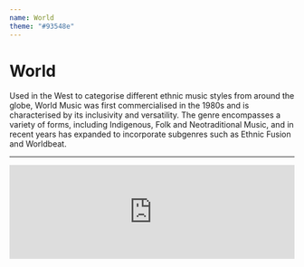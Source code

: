 ```yaml
---
name: World
theme: "#93548e"
---
```


# World

Used in the West to categorise different ethnic music styles from around the globe, World Music was first commercialised in the 1980s and is characterised by its inclusivity and versatility. The genre encompasses a variety of forms, including Indigenous, Folk and Neotraditional Music, and in recent years has expanded to incorporate subgenres such as Ethnic Fusion and Worldbeat. 

---

<iframe width="100%" height="166" scrolling="no" frameborder="no" allow="autoplay" src="https://w.soundcloud.com/player/?url=https%3A//api.soundcloud.com/tracks/768106597%3Fsecret_token%3Ds-2TU3x&color=%231b1a65&auto_play=false&hide_related=true&show_comments=false&show_user=true&show_reposts=false&show_teaser=false"></iframe>
